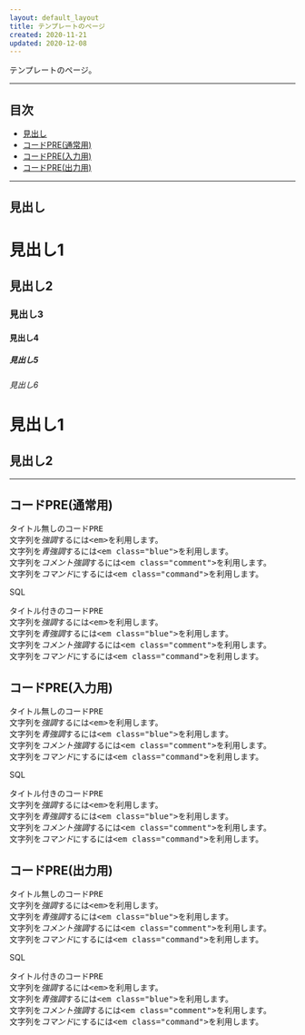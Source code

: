 ```yaml
---
layout: default_layout
title: テンプレートのページ
created: 2020-11-21
updated: 2020-12-08
---
```

テンプレートのページ。

- - -
## <a name="index">目次</a>

- [見出し](#header)
- [コードPRE(通常用)](#code-box)
- [コードPRE(入力用)](#code-box-input)
- [コードPRE(出力用)](#code-box-output)

- - -
## <a name="header">見出し</a>

# 見出し1
## 見出し2
### 見出し3
#### 見出し4
##### 見出し5
###### 見出し6

見出し1
=======

見出し2
-------

- - -
## <a name="code-box">コードPRE(通常用)</a>

<div class="code-box no-title">
<pre>
タイトル無しのコードPRE
文字列を<em>強調</em>するには&lt;em&gt;を利用します。
文字列を<em class="blue">青強調</em>するには&lt;em class="blue"&gt;を利用します。
文字列を<em class="comment">コメント強調</em>するには&lt;em class="comment"&gt;を利用します。
文字列を<em class="command">コマンド</em>にするには&lt;em class="command"&gt;を利用します。
</pre>
</div>

<div class="code-box">
<div class="title">SQL</div>
<pre>
タイトル付きのコードPRE
文字列を<em>強調</em>するには&lt;em&gt;を利用します。
文字列を<em class="blue">青強調</em>するには&lt;em class="blue"&gt;を利用します。
文字列を<em class="comment">コメント強調</em>するには&lt;em class="comment"&gt;を利用します。
文字列を<em class="command">コマンド</em>にするには&lt;em class="command"&gt;を利用します。
</pre>
</div>

## <a name="code-box-input">コードPRE(入力用)</a>

<div class="code-box-input no-title">
<pre>
タイトル無しのコードPRE
文字列を<em>強調</em>するには&lt;em&gt;を利用します。
文字列を<em class="blue">青強調</em>するには&lt;em class="blue"&gt;を利用します。
文字列を<em class="comment">コメント強調</em>するには&lt;em class="comment"&gt;を利用します。
文字列を<em class="command">コマンド</em>にするには&lt;em class="command"&gt;を利用します。
</pre>
</div>

<div class="code-box-input">
<div class="title">SQL</div>
<pre>
タイトル付きのコードPRE
文字列を<em>強調</em>するには&lt;em&gt;を利用します。
文字列を<em class="blue">青強調</em>するには&lt;em class="blue"&gt;を利用します。
文字列を<em class="comment">コメント強調</em>するには&lt;em class="comment"&gt;を利用します。
文字列を<em class="command">コマンド</em>にするには&lt;em class="command"&gt;を利用します。
</pre>
</div>

## <a name="code-box-output">コードPRE(出力用)</a>

<div class="code-box-output no-title">
<pre>
タイトル無しのコードPRE
文字列を<em>強調</em>するには&lt;em&gt;を利用します。
文字列を<em class="blue">青強調</em>するには&lt;em class="blue"&gt;を利用します。
文字列を<em class="comment">コメント強調</em>するには&lt;em class="comment"&gt;を利用します。
文字列を<em class="command">コマンド</em>にするには&lt;em class="command"&gt;を利用します。
</pre>
</div>

<div class="code-box-output">
<div class="title">SQL</div>
<pre>
タイトル付きのコードPRE
文字列を<em>強調</em>するには&lt;em&gt;を利用します。
文字列を<em class="blue">青強調</em>するには&lt;em class="blue"&gt;を利用します。
文字列を<em class="comment">コメント強調</em>するには&lt;em class="comment"&gt;を利用します。
文字列を<em class="command">コマンド</em>にするには&lt;em class="command"&gt;を利用します。
</pre>
</div>
